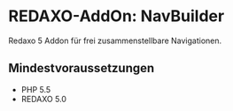 REDAXO-AddOn: NavBuilder
=======================

Redaxo 5 Addon für frei zusammenstellbare Navigationen.

Mindestvoraussetzungen
----------------------

* PHP 5.5
* REDAXO 5.0
